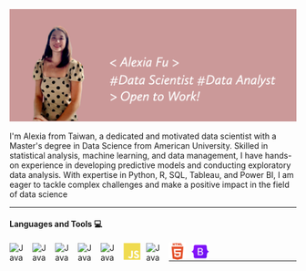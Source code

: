 ![Data Analyst / Data Scientist](https://github.com/alexiafu/alexiafu/blob/main/My%20project-1%20(1).png)

I'm Alexia from Taiwan, a dedicated and motivated data scientist with a Master's degree in Data Science from American University. Skilled in statistical analysis, machine learning, and data management, I have hands-on experience in developing predictive models and conducting exploratory data analysis. With expertise in Python, R, SQL, Tableau, and Power BI, I am eager to tackle complex challenges and make a positive impact in the field of data science

----

#### Languages and Tools 💻
<img align="left" alt="Java" width="30px" style="padding-right:10px;" src=https://cdn.jsdelivr.net/gh/devicons/devicon/icons/rstudio/rstudio-original.svg />
<img align="left" alt="Java" width="30px" style="padding-right:10px;" src=https://cdn.jsdelivr.net/gh/devicons/devicon/icons/python/python-original-wordmark.svg />
<img align="left" alt="Java" width="30px" style="padding-right:10px;" src=https://cdn.jsdelivr.net/gh/devicons/devicon/icons/mysql/mysql-original-wordmark.svg />
<img align="left" alt="Java" width="30px" style="padding-right:10px;" src=https://cdn.jsdelivr.net/gh/devicons/devicon/icons/vscode/vscode-original.svg />
<img align="left" alt="Java" width="30px" style="padding-right:10px;" src=https://cdn.jsdelivr.net/gh/devicons/devicon/icons/anaconda/anaconda-original.svg />
<img align="left" alt="Java" width="30px" style="padding-right:10px;" src=https://github.com/devicons/devicon/blob/v2.15.1/icons/javascript/javascript-plain.svg/>
<img align="left" alt="Java" width="30px" style="padding-right:10px;" src=https://cdn.jsdelivr.net/gh/devicons/devicon/icons/latex/latex-original.svg />
<img align="left" alt="Java" width="30px" style="padding-right:10px;" src=https://github.com/devicons/devicon/blob/v2.15.1/icons/html5/html5-plain-wordmark.svg/>
<img align="left" alt="Java" width="30px" style="padding-right:10px;" src=https://github.com/devicons/devicon/blob/v2.15.1/icons/bootstrap/bootstrap-original.svg/>

                   
<br />


----







